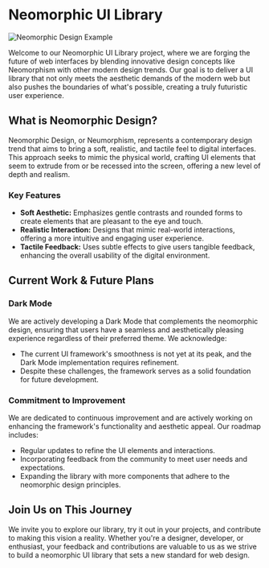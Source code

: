 # Neomorphic UI Library

![Neomorphic Design Example](https://github.com/LakiDIV/neumorphic-ui/assets/51769692/cb4c70b5-e209-4b3c-810e-98f884887c71)

Welcome to our Neomorphic UI Library project, where we are forging the future of web interfaces by blending innovative design concepts like Neomorphism with other modern design trends. Our goal is to deliver a UI library that not only meets the aesthetic demands of the modern web but also pushes the boundaries of what's possible, creating a truly futuristic user experience.

## What is Neomorphic Design?

Neomorphic Design, or Neumorphism, represents a contemporary design trend that aims to bring a soft, realistic, and tactile feel to digital interfaces. This approach seeks to mimic the physical world, crafting UI elements that seem to extrude from or be recessed into the screen, offering a new level of depth and realism.

### Key Features
- **Soft Aesthetic:** Emphasizes gentle contrasts and rounded forms to create elements that are pleasant to the eye and touch.
- **Realistic Interaction:** Designs that mimic real-world interactions, offering a more intuitive and engaging user experience.
- **Tactile Feedback:** Uses subtle effects to give users tangible feedback, enhancing the overall usability of the digital environment.

## Current Work & Future Plans

### Dark Mode
We are actively developing a Dark Mode that complements the neomorphic design, ensuring that users have a seamless and aesthetically pleasing experience regardless of their preferred theme. We acknowledge:

- The current UI framework's smoothness is not yet at its peak, and the Dark Mode implementation requires refinement.
- Despite these challenges, the framework serves as a solid foundation for future development.

### Commitment to Improvement
We are dedicated to continuous improvement and are actively working on enhancing the framework's functionality and aesthetic appeal. Our roadmap includes:

- Regular updates to refine the UI elements and interactions.
- Incorporating feedback from the community to meet user needs and expectations.
- Expanding the library with more components that adhere to the neomorphic design principles.

## Join Us on This Journey

We invite you to explore our library, try it out in your projects, and contribute to making this vision a reality. Whether you're a designer, developer, or enthusiast, your feedback and contributions are valuable to us as we strive to build a neomorphic UI library that sets a new standard for web design.

<!-- Let's create the future of web interfaces together! -->

